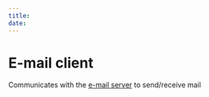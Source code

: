```yaml
---
title: 
date: 
---
```


# E-mail client

Communicates with the [e-mail server](20201111155838-e-mail-servers.md) to send/receive mail

